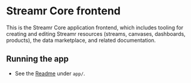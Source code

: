 # Streamr Core frontend

This is the Streamr Core application frontend, which includes tooling for creating and editing Streamr resources 
(streams, canvases, dashboards, products), the data marketplace, and related documentation.

## Running the app

* See the [Readme](app/README.md) under `app/`.

